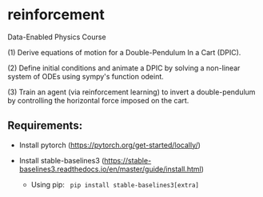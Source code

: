 # reinforcement
Data-Enabled Physics Course


(1) Derive equations of motion for a Double-Pendulum In a Cart (DPIC).

(2) Define initial conditions and animate a DPIC by solving a non-linear system of ODEs using sympy's function odeint.

(3) Train an agent (via reinforcement learning) to invert a double-pendulum by controlling the horizontal force imposed on the cart. 


## Requirements:

- Install pytorch (https://pytorch.org/get-started/locally/) 

- Install stable-baselines3 (https://stable-baselines3.readthedocs.io/en/master/guide/install.html)
  - Using pip:  ``` pip install stable-baselines3[extra]```
